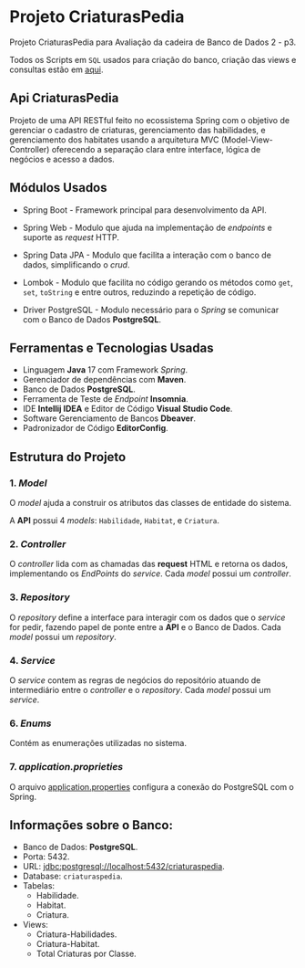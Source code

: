 # Projeto CriaturasPedia

Projeto CriaturasPedia para Avaliação da cadeira de Banco de Dados 2 - p3.

Todos os Scripts em `SQL` usados para criação do banco, criação das views e consultas estão em [aqui](./utils/sql/).

## Api CriaturasPedia

Projeto de uma API RESTful feito no ecossistema Spring com o objetivo de gerenciar o cadastro de criaturas, gerenciamento das habilidades, e gerenciamento dos habitates usando a arquitetura MVC (Model-View-Controller) oferecendo a separação clara entre interface, lógica de negócios e acesso a dados.

## Módulos Usados

- Spring Boot - Framework principal para desenvolvimento da API.

- Spring Web - Modulo que ajuda na implementação de *endpoints* e suporte as *request* HTTP.

- Spring Data JPA - Modulo que facilita a interação com o banco de dados, simplificando o *crud*.

- Lombok - Modulo que facilita no código gerando os métodos como `get`, `set`, `toString` e entre outros, reduzindo a repetição de código.

- Driver PostgreSQL - Modulo necessário para o *Spring* se comunicar com o Banco de Dados **PostgreSQL**.

## Ferramentas e Tecnologias Usadas

- Linguagem **Java** 17 com Framework *Spring*.
- Gerenciador de dependências com **Maven**.
- Banco de Dados **PostgreSQL**.
- Ferramenta de Teste de *Endpoint* **Insomnia**.
- IDE **Intellij IDEA** e Editor de Código **Visual Studio Code**.
- Software Gerenciamento de Bancos **Dbeaver**.
- Padronizador de Código **EditorConfig**.

## Estrutura do Projeto

### 1. *Model*

O *model* ajuda a construir os atributos das classes de entidade do sistema.

A **API** possui 4 *models*: `Habilidade`, `Habitat`, e `Criatura`.

### 2. *Controller*

O *controller* lida com as chamadas das **request** HTML e retorna os dados, implementando os *EndPoints* do *service*. Cada *model* possui um *controller*.

### 3. *Repository*

O *repository* define a interface para interagir com os dados que o *service* for pedir, fazendo papel de ponte entre a **API** e o Banco de Dados. Cada *model* possui um *repository*.

### 4. *Service*

O *service* contem as regras de negócios do repositório atuando de intermediário entre o *controller* e o *repository*. Cada *model* possui um *service*.

### 6. *Enums* 

Contém as enumerações utilizadas no sistema.

### 7. *application.proprieties*

O arquivo [application.properties](api/src/main/resources/application.properties) configura a conexão do PostgreSQL com o Spring.

## Informações sobre o Banco:

- Banco de Dados: **PostgreSQL**.
- Porta: 5432.
- URL: [jdbc:postgresql://localhost:5432/criaturaspedia](jdbc:postgresql://localhost:5432/criaturaspedia).
- Database: `criaturaspedia`.
- Tabelas: 
  - Habilidade.
  - Habitat.
  - Criatura.
- Views:
  - Criatura-Habilidades.
  - Criatura-Habitat.
  - Total Criaturas por Classe.
